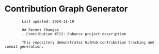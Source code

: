 # Contribution Graph Generator
            
            Last updated: 2024-11-19
            
            ## Recent Changes
            - Contribution #712: Enhance project description
            
            This repository demonstrates GitHub contribution tracking and commit generation.
        